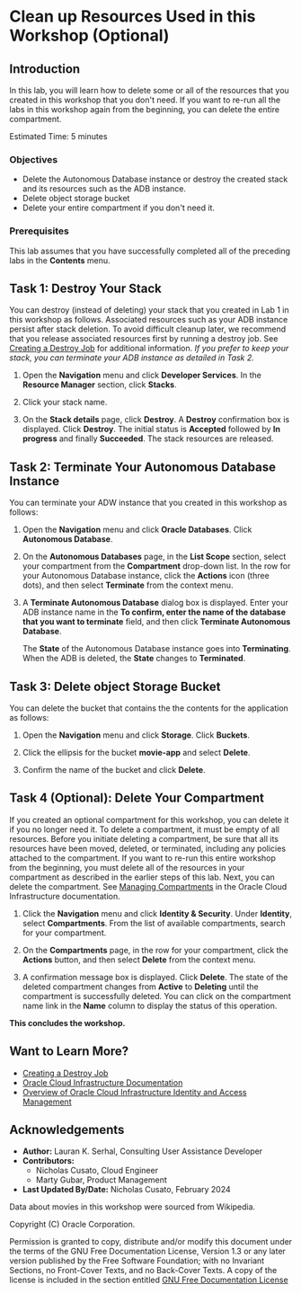 # Clean up Resources Used in this Workshop (Optional)

## Introduction

In this lab, you will learn how to delete some or all of the resources that you created in this workshop that you don't need. If you want to re-run all the labs in this workshop again from the beginning, you can delete the entire compartment.

Estimated Time: 5 minutes

### Objectives

* Delete the Autonomous Database instance or destroy the created stack and its resources such as the ADB instance.
* Delete object storage bucket
* Delete your entire compartment if you don't need it.

### Prerequisites
This lab assumes that you have successfully completed all of the preceding labs in the **Contents** menu.

## Task 1: Destroy Your Stack

You can destroy (instead of deleting) your stack that you created in Lab 1 in this workshop as follows. Associated resources such as your ADB instance persist after stack deletion. To avoid difficult cleanup later, we recommend that you release associated resources first by running a destroy job. See [Creating a Destroy Job](https://docs.oracle.com/en-us/iaas/Content/ResourceManager/Tasks/create-job-destroy.htm) for additional information. _If you prefer to keep your stack, you can terminate your ADB instance as detailed in Task 2._

1. Open the **Navigation** menu and click **Developer Services**. In the **Resource Manager** section, click **Stacks**.

2. Click your stack name.

3. On the **Stack details** page, click **Destroy**. A **Destroy** confirmation box is displayed. Click **Destroy**. The initial status is **Accepted** followed by **In progress** and finally **Succeeded**. The stack resources are released.

## Task 2: Terminate Your Autonomous Database Instance

You can terminate your ADW instance that you created in this workshop as follows:

1. Open the **Navigation** menu and click **Oracle Databases**. Click **Autonomous Database**.

2. On the **Autonomous Databases** page, in the **List Scope** section, select your compartment from the **Compartment** drop-down list. In the row for your Autonomous Database instance, click the **Actions** icon (three dots), and then select **Terminate** from the context menu.

3. A **Terminate Autonomous Database** dialog box is displayed. Enter your ADB instance name in the **To confirm, enter the name of the database that you want to terminate** field, and then click **Terminate Autonomous Database**.

    The **State** of the Autonomous Database instance goes into **Terminating**. When the ADB is deleted, the **State** changes to **Terminated**.

## Task 3: Delete object Storage Bucket

You can delete the bucket that contains the the contents for the application as follows:

1. Open the **Navigation** menu and click **Storage**. Click **Buckets**.

2. Click the ellipsis for the bucket **movie-app** and select **Delete**.

3. Confirm the name of the bucket and click **Delete**.

## Task 4 (Optional): Delete Your Compartment

If you created an optional compartment for this workshop, you can delete it if you no longer need it. To delete a compartment, it must be empty of all resources. Before you initiate deleting a compartment, be sure that all its resources have been moved, deleted, or terminated, including any policies attached to the compartment. If you want to re-run this entire workshop from the beginning, you must delete all of the resources in your compartment as described in the earlier steps of this lab. Next, you can delete the compartment. See [Managing Compartments](https://docs.oracle.com/en-us/iaas/Content/Identity/Tasks/managingcompartments.htm) in the Oracle Cloud Infrastructure documentation.

1. Click the **Navigation** menu and click **Identity & Security**. Under **Identity**, select **Compartments**. From the list of available compartments, search for your compartment.

2. On the **Compartments** page, in the row for your compartment, click the **Actions** button, and then select **Delete** from the context menu.

3. A confirmation message box is displayed. Click **Delete**. The state of the deleted compartment changes from **Active** to **Deleting** until the compartment is successfully deleted. You can click on the compartment name link in the **Name** column to display the status of this operation.

**This concludes the workshop.**

## Want to Learn More?

* [Creating a Destroy Job](https://docs.oracle.com/en-us/iaas/Content/ResourceManager/Tasks/create-job-destroy.htm)
* [Oracle Cloud Infrastructure Documentation](https://docs.cloud.oracle.com/en-us/iaas/Content/GSG/Concepts/baremetalintro.htm)
* [Overview of Oracle Cloud Infrastructure Identity and Access Management](https://docs.cloud.oracle.com/en-us/iaas/Content/Identity/Concepts/overview.htm)

## Acknowledgements

* **Author:** Lauran K. Serhal, Consulting User Assistance Developer
* **Contributors:** 
    * Nicholas Cusato, Cloud Engineer
    * Marty Gubar, Product Management 
* **Last Updated By/Date:** Nicholas Cusato, February 2024

Data about movies in this workshop were sourced from Wikipedia.

Copyright (C) Oracle Corporation.

Permission is granted to copy, distribute and/or modify this document under the terms of the GNU Free Documentation License, Version 1.3 or any later version published by the Free Software Foundation; with no Invariant Sections, no Front-Cover Texts, and no Back-Cover Texts. A copy of the license is included in the section entitled [GNU Free Documentation License](https://oracle-livelabs.github.io/adb/shared/adb-15-minutes/introduction/files/gnu-free-documentation-license.txt)
